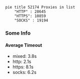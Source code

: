 
```mermaid
pie title 52174 Proxies in list
    "HTTP" : 28645
    "HTTPS": 10859
    "SOCKS" : 19194
```

### Some Info
#### Average Timeout

- mixed: 3.8s
- http: 2.1s
- https: 8.1s
- socks: 6.2s